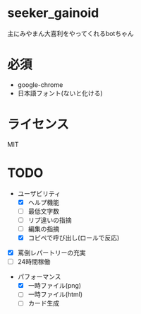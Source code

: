 # seeker_gainoid
主にみやまん大喜利をやってくれるbotちゃん

# 必須
* google-chrome
* 日本語フォント(ないと化ける)

# ライセンス
MIT

# TODO
* ユーザビリティ
    * [x] ヘルプ機能
    * [ ] 最低文字数
    * [ ] リプ違いの指摘
    * [ ] 編集の指摘
    * [x] コピペで呼び出し(ロールで反応)
* [x] 罵倒レパートリーの充実
* [ ] 24時間稼働
* パフォーマンス
    * [x] 一時ファイル(png)
    * [ ] 一時ファイル(html)
    * [ ] カード生成
